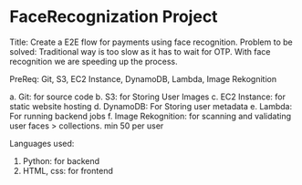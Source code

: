 # FaceRecognization Project
Title: Create a E2E flow for payments using face recognition. 
Problem to be solved: Traditional way is too slow as it has to wait for OTP. With face recognition we are speeding up the process.

PreReq: Git, S3, EC2 Instance, DynamoDB, Lambda, Image Rekognition

a. Git: for source code
b. S3: for Storing User Images
c. EC2 Instance: for static website hosting
d. DynamoDB: For Storing user metadata
e. Lambda: For running backend jobs
f. Image Rekognition: for scanning and validating user faces > collections. min 50 per user

Languages used:
1. Python: for backend
2. HTML, css: for frontend
